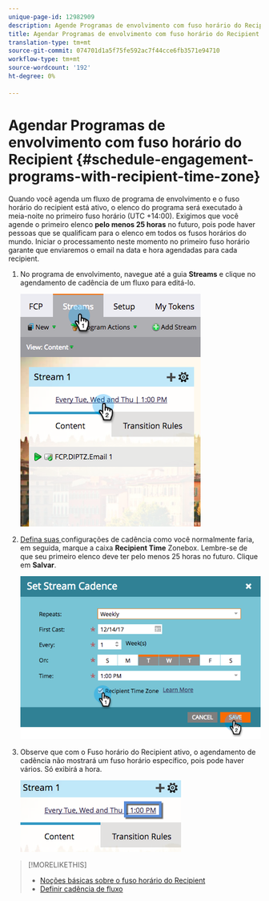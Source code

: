 ```yaml
---
unique-page-id: 12982909
description: Agende Programas de envolvimento com fuso horário do Recipient - Documentos do Marketing - Documentação do produto
title: Agendar Programas de envolvimento com fuso horário do Recipient
translation-type: tm+mt
source-git-commit: 074701d1a5f75fe592ac7f44cce6fb3571e94710
workflow-type: tm+mt
source-wordcount: '192'
ht-degree: 0%

---
```



# Agendar Programas de envolvimento com fuso horário do Recipient {#schedule-engagement-programs-with-recipient-time-zone}

Quando você agenda um fluxo de programa de envolvimento e o fuso horário do recipient está ativo, o elenco do programa será executado à meia-noite no primeiro fuso horário (UTC +14:00). Exigimos que você agende o primeiro elenco **pelo menos 25 horas** no futuro, pois pode haver pessoas que se qualificam para o elenco em todos os fusos horários do mundo. Iniciar o processamento neste momento no primeiro fuso horário garante que enviaremos o email na data e hora agendadas para cada recipient.

1. No programa de envolvimento, navegue até a guia **Streams** e clique no agendamento de cadência de um fluxo para editá-lo.

   ![](assets/image2017-12-5-13-3a36-3a21.png)

1. [Defina suas ](/help/marketo/product-docs/email-marketing/drip-nurturing/engagement-program-streams/set-stream-cadence.md) configurações de cadência como você normalmente faria, em seguida, marque a caixa  **Recipient Time** Zonebox. Lembre-se de que seu primeiro elenco deve ter pelo menos 25 horas no futuro. Clique em **Salvar**.

   ![](assets/image2017-12-5-13-3a50-3a32.png)

1. Observe que com o Fuso horário do Recipient ativo, o agendamento de cadência não mostrará um fuso horário específico, pois pode haver vários. Só exibirá a hora.

   ![](assets/image2017-12-5-13-3a56-3a21.png)

>[!MORELIKETHIS]
>
>* [Noções básicas sobre o fuso horário do Recipient](/help/marketo/product-docs/email-marketing/email-programs/email-program-actions/scheduling-with-recipient-time-zone/understanding-recipient-time-zone.md)
>* [Definir cadência de fluxo](/help/marketo/product-docs/email-marketing/drip-nurturing/engagement-program-streams/set-stream-cadence.md)

